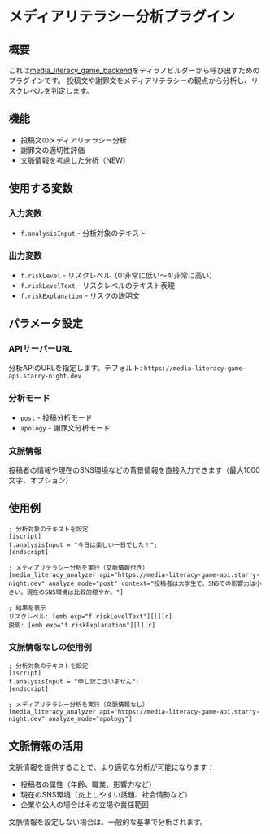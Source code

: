 # メディアリテラシー分析プラグイン

## 概要
これは[media_literacy_game_backend](https://github.com/tamacampus/media_literacy_game_backend)をティラノビルダーから呼び出すためのプラグインです。
投稿文や謝罪文をメディアリテラシーの観点から分析し、リスクレベルを判定します。

## 機能
- 投稿文のメディアリテラシー分析
- 謝罪文の適切性評価
- 文脈情報を考慮した分析（NEW）

## 使用する変数

### 入力変数
- `f.analysisInput` - 分析対象のテキスト

### 出力変数
- `f.riskLevel` - リスクレベル（0:非常に低い〜4:非常に高い）
- `f.riskLevelText` - リスクレベルのテキスト表現
- `f.riskExplanation` - リスクの説明文

## パラメータ設定

### APIサーバーURL
分析APIのURLを指定します。デフォルト: `https://media-literacy-game-api.starry-night.dev`

### 分析モード
- `post` - 投稿分析モード
- `apology` - 謝罪文分析モード

### 文脈情報
投稿者の情報や現在のSNS環境などの背景情報を直接入力できます（最大1000文字、オプション）

## 使用例

```tyranoscript
; 分析対象のテキストを設定
[iscript]
f.analysisInput = "今日は楽しい一日でした！";
[endscript]

; メディアリテラシー分析を実行（文脈情報付き）
[media_literacy_analyzer api="https://media-literacy-game-api.starry-night.dev" analyze_mode="post" context="投稿者は大学生で、SNSでの影響力は小さい。現在のSNS環境は比較的穏やか。"]

; 結果を表示
リスクレベル: [emb exp="f.riskLevelText"][l][r]
説明: [emb exp="f.riskExplanation"][l][r]
```

### 文脈情報なしの使用例

```tyranoscript
; 分析対象のテキストを設定
[iscript]
f.analysisInput = "申し訳ございません";
[endscript]

; メディアリテラシー分析を実行（文脈情報なし）
[media_literacy_analyzer api="https://media-literacy-game-api.starry-night.dev" analyze_mode="apology"]
```

## 文脈情報の活用
文脈情報を提供することで、より適切な分析が可能になります：
- 投稿者の属性（年齢、職業、影響力など）
- 現在のSNS環境（炎上しやすい話題、社会情勢など）
- 企業や公人の場合はその立場や責任範囲

文脈情報を設定しない場合は、一般的な基準で分析されます。
